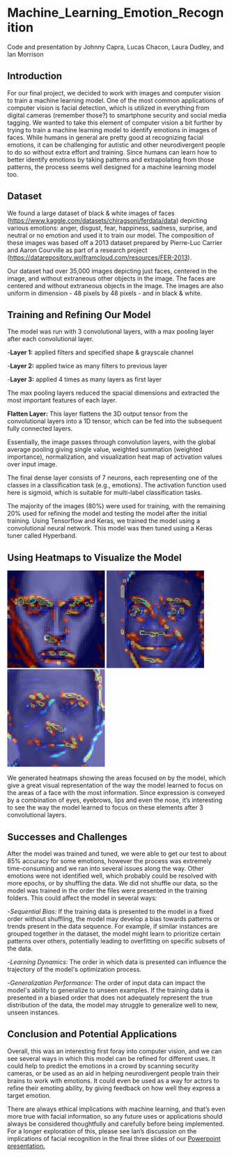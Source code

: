 # Machine_Learning_Emotion_Recognition
Code and presentation by Johnny Capra, Lucas Chacon, Laura Dudley, and Ian Morrison 

## Introduction 

For our final project, we decided to work with images and computer vision to train a machine learning model.  One of the most common applications of computer vision is facial detection, which is utilized in everything from digital cameras (remember those?) to smartphone security and social media tagging. We wanted to take this element of computer vision a bit further by trying to train a machine learning model to identify emotions in images of faces. While humans in general are pretty good at recognizing facial emotions, it can be challenging for autistic and other neurodivergent people to do so without extra effort and training. Since humans can learn how to better identify emotions by taking patterns and extrapolating from those patterns, the process seems well designed for a machine learning model too.

## Dataset

We found a large dataset of black & white images of faces (https://www.kaggle.com/datasets/chiragsoni/ferdata/data) depicting various emotions: anger, disgust, fear, happiness, sadness, surprise, and neutral or no emotion and used it to train our model. The composition of these images was based off a 2013 dataset prepared by Pierre-Luc Carrier and Aaron Courville as part of a research project (https://datarepository.wolframcloud.com/resources/FER-2013). 

Our dataset had over 35,000 images depicting just faces, centered in the image, and without extraneous other objects in the image. The faces are centered and without extraneous objects in the image. The images are also uniform in dimension - 48 pixels by 48 pixels - and in black & white. 

## Training and Refining Our Model

The model was run with 3 convolutional layers, with a max pooling layer after each convolutional layer. 

-**Layer 1:** applied filters and specified shape & grayscale channel

-**Layer 2:** applied twice as many filters to previous layer

-**Layer 3:** applied 4 times as many layers as first layer

The max pooling layers reduced the spacial dimensions and extracted the most important features of each layer.

**Flatten Layer:** This layer flattens the 3D output tensor from the convolutional layers into a 1D tensor, which can be fed into the subsequent fully connected layers. 

Essentially, the image passes through convolution layers, with the global average pooling giving single value, weighted summation (weighted importance), normalization, and visualization heat map of activation values over input image.

The final dense layer consists of 7 neurons, each representing one of the classes in a classification task (e.g., emotions). The activation function used here is sigmoid, which is suitable for multi-label classification tasks.

The majority of the images (80%) were used for training, with the remaining 20% used for refining the model and testing the model after the initial training. Using Tensorflow and Keras, we trained the model using a convolutional neural network. This model was then tuned using a Keras tuner called Hyperband.

## Using Heatmaps to Visualize the Model
![cam_angry_2](https://github.com/johnnycapra/Machine_Learning_Emotion_Recognition/blob/main/output/cam_angry_2.jpg) ![cam_happy_2](https://github.com/johnnycapra/Machine_Learning_Emotion_Recognition/blob/main/output/cam_happy_2.jpg) ![cam_sad](https://github.com/johnnycapra/Machine_Learning_Emotion_Recognition/blob/main/output/cam_sad.jpg)

We generated heatmaps showing the areas focused on by the model, which give a great visual representation of the way the model learned to focus on the areas of a face with the most information. Since expression is conveyed by a combination of eyes, eyebrows, lips and even the nose, it’s interesting to see the way the model learned to focus on these elements after 3 convolutional layers.


## Successes and Challenges

After the model was trained and tuned, we were able to get our test to about 85% accuracy for some emotions, however the process was extremely time-consuming and we ran into several issues along the way. Other emotions were not identified well, which probably could be resolved with more epochs, or by shuffling the data.
We did not shuffle our data, so the model was trained in the order the files were presented in the training folders. This could affect the model in several ways: 

-_Sequential Bias:_ If the training data is presented to the model in a fixed order without shuffling, the model may develop a bias towards patterns or trends present in the data sequence. For example, if similar instances are grouped together in the dataset, the model might learn to prioritize certain patterns over others, potentially leading to overfitting on specific subsets of the data.

-_Learning Dynamics:_ The order in which data is presented can influence the trajectory of the model's optimization process. 

-_Generalization Performance:_ The order of input data can impact the model's ability to generalize to unseen examples. If the training data is presented in a biased order that does not adequately represent the true distribution of the data, the model may struggle to generalize well to new, unseen instances.

## Conclusion and Potential Applications
Overall, this was an interesting first foray into computer vision, and we can see several ways in which this model can be refined for different uses. It could help to predict the emotions in a crowd by scanning security cameras, or be used as an aid in helping neurodivergent people train their brains to work with emotions. It could even be used as a way for actors to refine their emoting ability, by giving feedback on how well they express a target emotion. 

There are always ethical implications with machine learning, and that’s even more true with facial information, so any future uses or applications should always be considered thoughtfully and carefully before being implemented. For a longer exploration of this, please see Ian’s discussion on the implications of facial recognition in the final three slides of our [Powerpoint presentation.](https://github.com/johnnycapra/Machine_Learning_Emotion_Recognition/blob/main/ASU%20Project%204.pptx)
